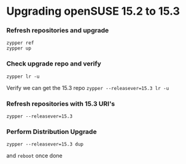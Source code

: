 # Upgrading openSUSE 15.2 to 15.3

### Refresh repositories and upgrade
`zypper ref`\
`zypper up`

### Check upgrade repo and verify
`zypper lr -u`

Verify we can get the 15.3 repo
`zypper --releasever=15.3 lr -u`

### Refresh repositories with 15.3 URI's
`zypper --releasever=15.3`

### Perform Distribution Upgrade
`zypper --releasever=15.3 dup`

and `reboot` once done
